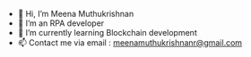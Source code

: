 - 👋 Hi, I’m Meena Muthukrishnan
- 👀 I’m an RPA developer
- 🌱 I’m currently learning Blockchain development
- 📫 Contact me via email : meenamuthukrishnanr@gmail.com

<!---
meenamk/meenamk is a ✨ special ✨ repository because its `README.md` (this file) appears on your GitHub profile.
You can click the Preview link to take a look at your changes.
--->
